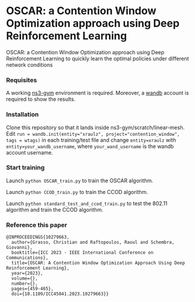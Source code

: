 # OSCAR: a Contention Window Optimization approach using Deep Reinforcement Learning
OSCAR: a Contention Window Optimization approach using Deep Reinforcement Learning to quickly learn the optimal policies under different network conditions

### Requisites
A working [ns3-gym](https://github.com/tkn-tub/ns3-gym) environment is required.
Moreover, a [wandb](https://wandb.ai/) account is required to show the results.

### Installation 
Clone this repository so that it lands inside ns3-gym/scratch/linear-mesh.
Edit ```run = wandb.init(entity="xraulz", project="contention_window", tags = wtags)``` in each training/test file and change ```entity=xraulz``` with ```entity=your_wandb_username```, where ```your_wand_username``` is the wandb account username.

### Start training 
Launch ```python OSCAR_train.py``` to train the OSCAR algorithm.

Launch ```python CCOD_train.py``` to train the CCOD algorithm.

Launch ```python standard_test_and_ccod_train.py``` to test the 802.11 algorithm and train the CCOD algorithm.

### Reference this paper
```
@INPROCEEDINGS{10279663,
  author={Grasso, Christian and Raftopoulos, Raoul and Schembra, Giovanni},
  booktitle={ICC 2023 - IEEE International Conference on Communications}, 
  title={OSCAR: A Contention Window Optimization Approach Using Deep Reinforcement Learning}, 
  year={2023},
  volume={},
  number={},
  pages={459-465},
  doi={10.1109/ICC45041.2023.10279663}}
```


